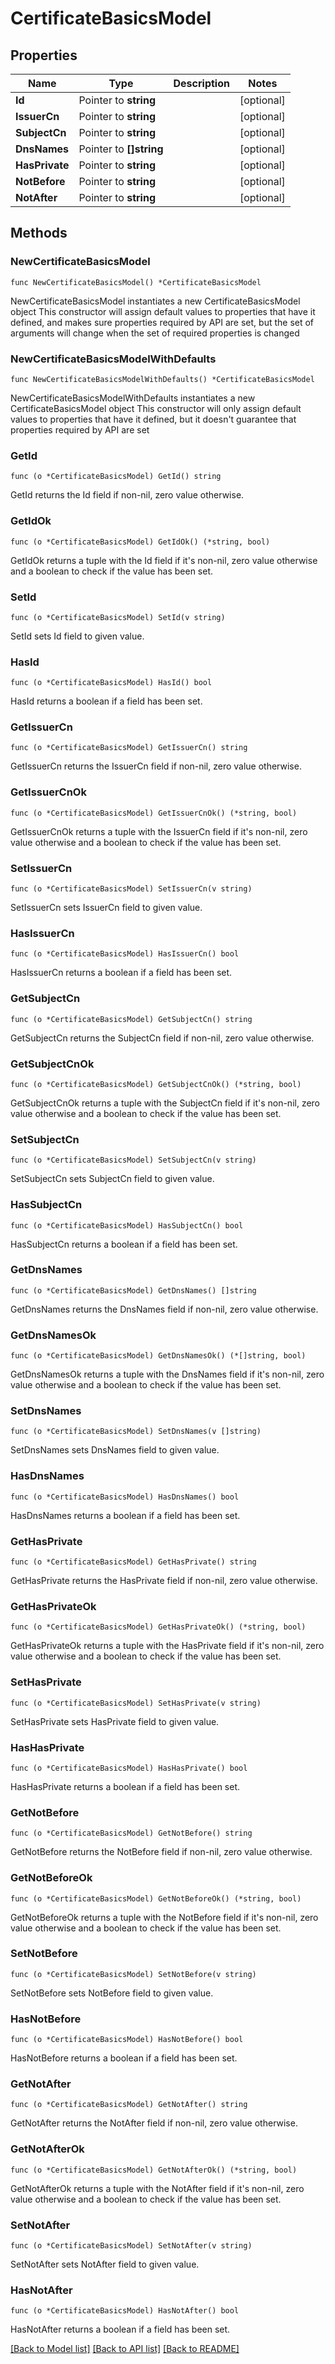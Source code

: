 # CertificateBasicsModel

## Properties

Name | Type | Description | Notes
------------ | ------------- | ------------- | -------------
**Id** | Pointer to **string** |  | [optional] 
**IssuerCn** | Pointer to **string** |  | [optional] 
**SubjectCn** | Pointer to **string** |  | [optional] 
**DnsNames** | Pointer to **[]string** |  | [optional] 
**HasPrivate** | Pointer to **string** |  | [optional] 
**NotBefore** | Pointer to **string** |  | [optional] 
**NotAfter** | Pointer to **string** |  | [optional] 

## Methods

### NewCertificateBasicsModel

`func NewCertificateBasicsModel() *CertificateBasicsModel`

NewCertificateBasicsModel instantiates a new CertificateBasicsModel object
This constructor will assign default values to properties that have it defined,
and makes sure properties required by API are set, but the set of arguments
will change when the set of required properties is changed

### NewCertificateBasicsModelWithDefaults

`func NewCertificateBasicsModelWithDefaults() *CertificateBasicsModel`

NewCertificateBasicsModelWithDefaults instantiates a new CertificateBasicsModel object
This constructor will only assign default values to properties that have it defined,
but it doesn't guarantee that properties required by API are set

### GetId

`func (o *CertificateBasicsModel) GetId() string`

GetId returns the Id field if non-nil, zero value otherwise.

### GetIdOk

`func (o *CertificateBasicsModel) GetIdOk() (*string, bool)`

GetIdOk returns a tuple with the Id field if it's non-nil, zero value otherwise
and a boolean to check if the value has been set.

### SetId

`func (o *CertificateBasicsModel) SetId(v string)`

SetId sets Id field to given value.

### HasId

`func (o *CertificateBasicsModel) HasId() bool`

HasId returns a boolean if a field has been set.

### GetIssuerCn

`func (o *CertificateBasicsModel) GetIssuerCn() string`

GetIssuerCn returns the IssuerCn field if non-nil, zero value otherwise.

### GetIssuerCnOk

`func (o *CertificateBasicsModel) GetIssuerCnOk() (*string, bool)`

GetIssuerCnOk returns a tuple with the IssuerCn field if it's non-nil, zero value otherwise
and a boolean to check if the value has been set.

### SetIssuerCn

`func (o *CertificateBasicsModel) SetIssuerCn(v string)`

SetIssuerCn sets IssuerCn field to given value.

### HasIssuerCn

`func (o *CertificateBasicsModel) HasIssuerCn() bool`

HasIssuerCn returns a boolean if a field has been set.

### GetSubjectCn

`func (o *CertificateBasicsModel) GetSubjectCn() string`

GetSubjectCn returns the SubjectCn field if non-nil, zero value otherwise.

### GetSubjectCnOk

`func (o *CertificateBasicsModel) GetSubjectCnOk() (*string, bool)`

GetSubjectCnOk returns a tuple with the SubjectCn field if it's non-nil, zero value otherwise
and a boolean to check if the value has been set.

### SetSubjectCn

`func (o *CertificateBasicsModel) SetSubjectCn(v string)`

SetSubjectCn sets SubjectCn field to given value.

### HasSubjectCn

`func (o *CertificateBasicsModel) HasSubjectCn() bool`

HasSubjectCn returns a boolean if a field has been set.

### GetDnsNames

`func (o *CertificateBasicsModel) GetDnsNames() []string`

GetDnsNames returns the DnsNames field if non-nil, zero value otherwise.

### GetDnsNamesOk

`func (o *CertificateBasicsModel) GetDnsNamesOk() (*[]string, bool)`

GetDnsNamesOk returns a tuple with the DnsNames field if it's non-nil, zero value otherwise
and a boolean to check if the value has been set.

### SetDnsNames

`func (o *CertificateBasicsModel) SetDnsNames(v []string)`

SetDnsNames sets DnsNames field to given value.

### HasDnsNames

`func (o *CertificateBasicsModel) HasDnsNames() bool`

HasDnsNames returns a boolean if a field has been set.

### GetHasPrivate

`func (o *CertificateBasicsModel) GetHasPrivate() string`

GetHasPrivate returns the HasPrivate field if non-nil, zero value otherwise.

### GetHasPrivateOk

`func (o *CertificateBasicsModel) GetHasPrivateOk() (*string, bool)`

GetHasPrivateOk returns a tuple with the HasPrivate field if it's non-nil, zero value otherwise
and a boolean to check if the value has been set.

### SetHasPrivate

`func (o *CertificateBasicsModel) SetHasPrivate(v string)`

SetHasPrivate sets HasPrivate field to given value.

### HasHasPrivate

`func (o *CertificateBasicsModel) HasHasPrivate() bool`

HasHasPrivate returns a boolean if a field has been set.

### GetNotBefore

`func (o *CertificateBasicsModel) GetNotBefore() string`

GetNotBefore returns the NotBefore field if non-nil, zero value otherwise.

### GetNotBeforeOk

`func (o *CertificateBasicsModel) GetNotBeforeOk() (*string, bool)`

GetNotBeforeOk returns a tuple with the NotBefore field if it's non-nil, zero value otherwise
and a boolean to check if the value has been set.

### SetNotBefore

`func (o *CertificateBasicsModel) SetNotBefore(v string)`

SetNotBefore sets NotBefore field to given value.

### HasNotBefore

`func (o *CertificateBasicsModel) HasNotBefore() bool`

HasNotBefore returns a boolean if a field has been set.

### GetNotAfter

`func (o *CertificateBasicsModel) GetNotAfter() string`

GetNotAfter returns the NotAfter field if non-nil, zero value otherwise.

### GetNotAfterOk

`func (o *CertificateBasicsModel) GetNotAfterOk() (*string, bool)`

GetNotAfterOk returns a tuple with the NotAfter field if it's non-nil, zero value otherwise
and a boolean to check if the value has been set.

### SetNotAfter

`func (o *CertificateBasicsModel) SetNotAfter(v string)`

SetNotAfter sets NotAfter field to given value.

### HasNotAfter

`func (o *CertificateBasicsModel) HasNotAfter() bool`

HasNotAfter returns a boolean if a field has been set.


[[Back to Model list]](../README.md#documentation-for-models) [[Back to API list]](../README.md#documentation-for-api-endpoints) [[Back to README]](../README.md)


